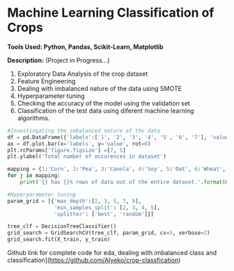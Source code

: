 # Machine Learning Classification of Crops
**Tools Used: Python, Pandas, Scikit-Learn, Matplotlib**

**Description:** 
(Project in Progress...)

1. Exploratory Data Analysis of the crop dataset
2. Feature Engineering 
3. Dealing with imbalanced nature of the data using SMOTE
4. Hyperparameter tuning 
5. Checking the accuracy of the model using the validation set 
6. Classification of the test data using diferent machine learning algorithms.


```python 
#Investingating the imbalanced nature of the data
df = pd.DataFrame({'labels':['1', '2', '3', '4', '5', '6', '7'], 'value':[len(data[data['label']==n+1]) for n in range(data['label'].nunique())]})
ax = df.plot.bar(x='labels', y='value', rot=0)
plt.rcParams['figure.figsize'] =[7, 5]
plt.ylabel('Total number of occurences in dataset')

mapping = {1:'Corn', 2:'Pea', 3:'Canola', 4:'Soy', 5:'Oat', 6:'Wheat', 7:'Broadleaf'           
for j in mapping:
    print('{} has {}% rows of data out of the entire dataset.'.format(mapping[j], round(len(data[data['label']==j])/(len(data))*100, 2)))

```

```python 
#Hyperparameter tuning
param_grid = [{'max_depth':[2, 3, 5, 7, 9],
               'min_samples_split': [2, 3, 4, 5], 
               'splitter': ['best', 'random']}]

tree_clf = DecisionTreeClassifier()
grid_search = GridSearchCV(tree_clf, param_grid, cv=5, verbose=2)
grid_search.fit(X_train, y_train)
```

Github link for complete code for eda, dealing with imbalanced class and classification](https://github.com/Alyeko/crop-classfication)
